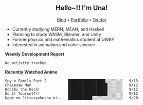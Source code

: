 <h2 align="center">
  Hello~!! I'm Una!
</h2>

<p align="center">
  <a href="https://anarchy.website/">Blog</a> &bull;
  <a href="https://una-ada.github.io/">Portfolio</a> &bull;
  <a href="https://twitter.com/xn__z7x">Twitter</a>
</p>

- Currently studying MERN, MEAN, and Haskell
- Planning to study WASM, Blender, and Unity
- Former physics and mathematics student at UWRF
- Interested in animation and color science

**Weekly Development Report**

<!--START_SECTION:waka-->

```text
No activity tracked
```

<!--END_SECTION:waka-->

**Recently Watched Anime**

<!-- RECENT-ANIME:START -->

    Spy x Family Part 2          █████████████████░░░░░░░░   9/13
    Chainsaw Man                 ██████████████████░░░░░░░   9/12
    Bocchi the Rock!             ██████████████████░░░░░░░   9/12
    Do It Yourself!!             ██████████████████░░░░░░░   9/12
    Kage no Jitsuryokusha ni...  ███████████░░░░░░░░░░░░░░   9/20
<!-- RECENT-ANIME:END -->
